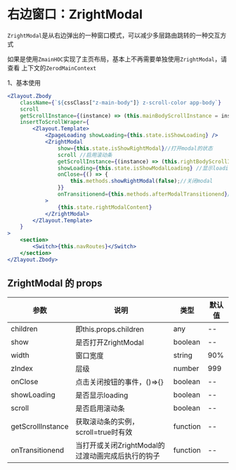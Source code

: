 # 右边窗口：ZrightModal

`ZrightModal`是从右边弹出的一种窗口模式，可以减少多层路由跳转的一种交互方式

如果是使用`ZmainHOC`实现了主页布局，基本上不再需要单独使用`ZrightModal`，请查看 上下文的`ZerodMainContext`

1、基本使用

<div class="z-demo-box" data-render="demo1" data-title="以下是截取了`ZmainHOC `中使用`Zlayout.Zbody + ZrightModal`的部分代码展示"></div>

```jsx
<Zlayout.Zbody
	className={`${cssClass["z-main-body"]} z-scroll-color app-body`}
	scroll
	getScrollInstance={(instance) => (this.mainBodyScrollInstance = instance)}
	insertToScrollWraper={
		<Zlayout.Template>
			<ZpageLoading showLoading={this.state.isShowLoading} />
			<ZrightModal
				show={this.state.isShowRightModal}//打开modal的状态
				scroll //启用滚动条
				getScrollInstance={(instance) => (this.rightBodyScrollInstance = instance)}//获取滚动条实例
				showLoading={this.state.isShowModalLoading} //显示loading的状态
				onClose={() => {
					this.methods.showRightModal(false);//关闭modal
				}}
				onTransitionend={this.methods.afterModalTransitionend}//modal过渡动画执行完之后
			>
				{this.state.rightModalContent}
			</ZrightModal>
		</Zlayout.Template>
	}
>
	<section>
		<Switch>{this.navRoutes}</Switch>
	</section>
</Zlayout.Zbody>
```

## ZrightModal 的 props

<table>
	<thead>
		<tr>
			<th>参数</th>
			<th>说明</th>
			<th>类型</th>
			<th>默认值</th>
		</tr>
	</thead>
	<tbody>
    	<tr>
			<td>children</td>
			<td>即this.props.children</td>
			<td>any</td>
			<td>--</td>
		</tr>
		<tr>
			<td>show</td>
			<td>是否打开ZrightModal</td>
			<td>boolean</td>
			<td>--</td>
		</tr>
		<tr>
			<td>width</td>
			<td>窗口宽度</td>
			<td>string</td>
			<td>90%</td>
		</tr>
		<tr>
			<td>zIndex</td>
			<td>层级</td>
			<td>number</td>
			<td>999</td>
		</tr>
		<tr>
			<td>onClose</td>
			<td>点击关闭按钮的事件，()=>{}</td>
			<td>boolean</td>
			<td>--</td>
		</tr>
		<tr>
			<td>showLoading</td>
			<td>是否显示loading</td>
			<td>boolean</td>
			<td>--</td>
		</tr>
		<tr>
			<td>scroll</td>
			<td>是否启用滚动条</td>
			<td>boolean</td>
			<td>--</td>
		</tr>
		<tr>
			<td>getScrollInstance</td>
			<td>获取滚动条的实例，scroll=true时有效</td>
			<td>function</td>
			<td>--</td>
		</tr>
        <tr>
			<td>onTransitionend</td>
			<td>当打开或关闭ZrightModal的过渡动画完成后执行的钩子</td>
			<td>function</td>
			<td>--</td>
		</tr>
	</tbody>
</table>
